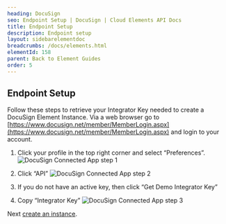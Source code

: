 ```yaml
---
heading: DocuSign
seo: Endpoint Setup | DocuSign | Cloud Elements API Docs
title: Endpoint Setup
description: Endpoint setup
layout: sidebarelementdoc
breadcrumbs: /docs/elements.html
elementId: 158
parent: Back to Element Guides
order: 5
---
```


## Endpoint Setup

Follow these steps to retrieve your Integrator Key needed to create a DocuSign Element Instance.
Via a web browser go to [https://www.docusign.net/member/MemberLogin.aspx](https://www.docusign.net/member/MemberLogin.aspx) and login to your account.

1. Click your profile in the top right corner and select “Preferences”.
![DocuSign Connected App step 1](http://cloud-elements.com/wp-content/uploads/2015/05/DocuSignAPI1.png)

2. Click “API”
![DocuSign Connected App step 2](http://cloud-elements.com/wp-content/uploads/2015/05/DocuSignAPI2.png)

3. If you do not have an active key, then click “Get Demo Integrator Key”

4. Copy “Integrator Key”
![DocuSign Connected App step 3](http://cloud-elements.com/wp-content/uploads/2015/05/DocuSignAPI3.png)

Next [create an instance](docusign-create-instance.html).

